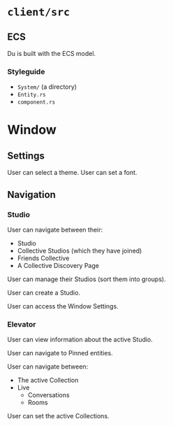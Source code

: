 # `client/src`
## ECS
Du is built with the ECS model.

### Styleguide
- `System/` (a directory)
- `Entity.rs`
- `component.rs`

# Window
## Settings
User can select a theme.
User can set a font.

## Navigation
### Studio
User can navigate between their:
- Studio
- Collective Studios (which they have joined)
- Friends Collective
- A Collective Discovery Page

User can manage their Studios (sort them into groups).

User can create a Studio.

User can access the Window Settings.
 
### Elevator
User can view information about the active Studio.

User can navigate to Pinned entities.

User can navigate between:
- The active Collection
- Live
    + Conversations
    + Rooms

User can set the active Collections.



